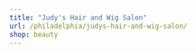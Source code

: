 ```yaml
---
title: "Judy's Hair and Wig Salon"
url: /philadelphia/judys-hair-and-wig-salon/
shop: beauty
---
```

